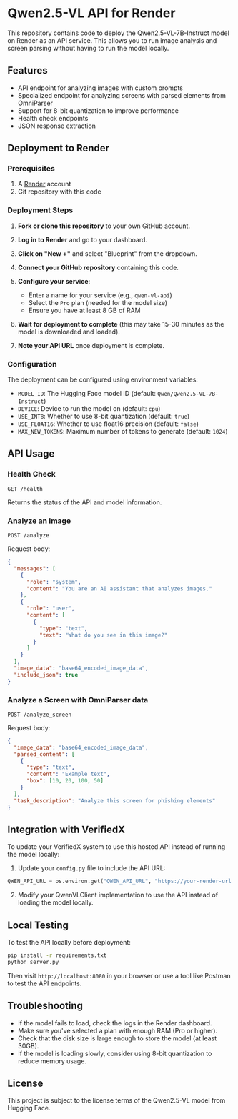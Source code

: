 # Qwen2.5-VL API for Render

This repository contains code to deploy the Qwen2.5-VL-7B-Instruct model on Render as an API service. This allows you to run image analysis and screen parsing without having to run the model locally.

## Features

- API endpoint for analyzing images with custom prompts
- Specialized endpoint for analyzing screens with parsed elements from OmniParser
- Support for 8-bit quantization to improve performance
- Health check endpoints
- JSON response extraction

## Deployment to Render

### Prerequisites

1. A [Render](https://render.com/) account
2. Git repository with this code

### Deployment Steps

1. **Fork or clone this repository** to your own GitHub account.

2. **Log in to Render** and go to your dashboard.

3. **Click on "New +"** and select "Blueprint" from the dropdown.

4. **Connect your GitHub repository** containing this code.

5. **Configure your service**:
   - Enter a name for your service (e.g., `qwen-vl-api`)
   - Select the `Pro` plan (needed for the model size)
   - Ensure you have at least 8 GB of RAM

6. **Wait for deployment to complete** (this may take 15-30 minutes as the model is downloaded and loaded).

7. **Note your API URL** once deployment is complete.

### Configuration

The deployment can be configured using environment variables:

- `MODEL_ID`: The Hugging Face model ID (default: `Qwen/Qwen2.5-VL-7B-Instruct`)
- `DEVICE`: Device to run the model on (default: `cpu`)
- `USE_INT8`: Whether to use 8-bit quantization (default: `true`)
- `USE_FLOAT16`: Whether to use float16 precision (default: `false`)
- `MAX_NEW_TOKENS`: Maximum number of tokens to generate (default: `1024`)

## API Usage

### Health Check

```
GET /health
```

Returns the status of the API and model information.

### Analyze an Image

```
POST /analyze
```

Request body:
```json
{
  "messages": [
    {
      "role": "system",
      "content": "You are an AI assistant that analyzes images."
    },
    {
      "role": "user",
      "content": [
        {
          "type": "text",
          "text": "What do you see in this image?"
        }
      ]
    }
  ],
  "image_data": "base64_encoded_image_data",
  "include_json": true
}
```

### Analyze a Screen with OmniParser data

```
POST /analyze_screen
```

Request body:
```json
{
  "image_data": "base64_encoded_image_data",
  "parsed_content": [
    {
      "type": "text",
      "content": "Example text",
      "box": [10, 20, 100, 50]
    }
  ],
  "task_description": "Analyze this screen for phishing elements"
}
```

## Integration with VerifiedX

To update your VerifiedX system to use this hosted API instead of running the model locally:

1. Update your `config.py` file to include the API URL:

```python
QWEN_API_URL = os.environ.get("QWEN_API_URL", "https://your-render-url.onrender.com")
```

2. Modify your QwenVLClient implementation to use the API instead of loading the model locally.

## Local Testing

To test the API locally before deployment:

```bash
pip install -r requirements.txt
python server.py
```

Then visit `http://localhost:8080` in your browser or use a tool like Postman to test the API endpoints.

## Troubleshooting

- If the model fails to load, check the logs in the Render dashboard.
- Make sure you've selected a plan with enough RAM (Pro or higher).
- Check that the disk size is large enough to store the model (at least 30GB).
- If the model is loading slowly, consider using 8-bit quantization to reduce memory usage.

## License

This project is subject to the license terms of the Qwen2.5-VL model from Hugging Face. 